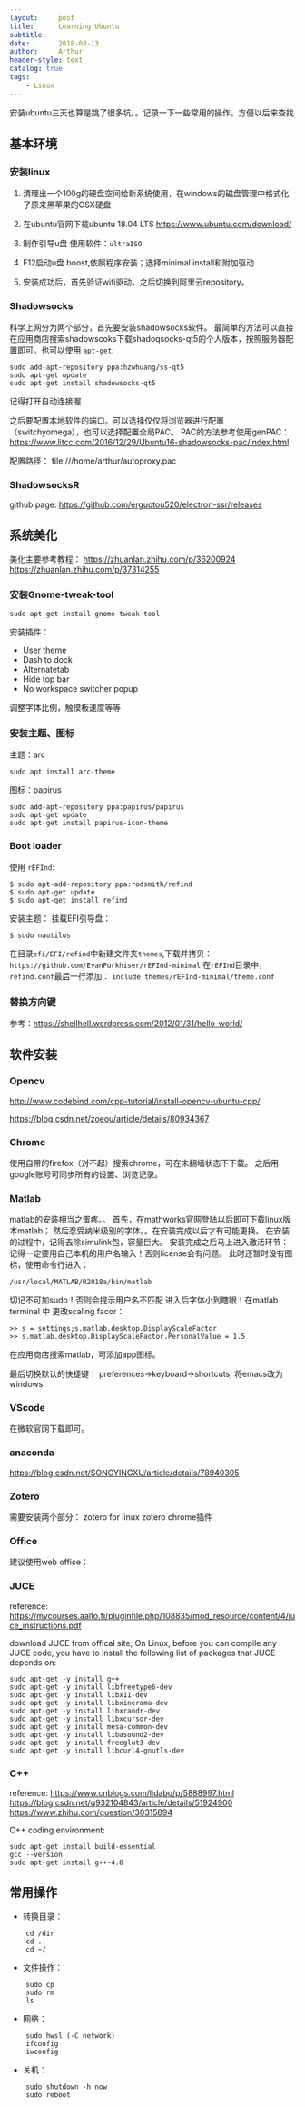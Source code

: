 ```yaml
---
layout:     post
title:      Learning Ubuntu
subtitle:   
date:       2018-08-13
author:     Arthur
header-style: text
catalog: true
tags:
    - Linux
---
```


安装ubuntu三天也算是跳了很多坑。。记录一下一些常用的操作，方便以后来查找


## 基本环境

### 安装linux

1. 清理出一个100g的硬盘空间给新系统使用，在windows的磁盘管理中格式化了原来黑苹果的OSX硬盘

2. 在ubuntu官网下载ubuntu 18.04 LTS 
    https://www.ubuntu.com/download/
3. 制作引导u盘
使用软件：```ultraISO```

4. F12启动u盘 boost,依照程序安装；选择minimal install和附加驱动

5. 安装成功后，首先验证wifi驱动，之后切换到阿里云repository。

### Shadowsocks

科学上网分为两个部分，首先要安装shadowsocks软件。
最简单的方法可以直接在应用商店搜索shadowscoks下载shadoqsocks-qt5的个人版本，按照服务器配置即可。也可以使用 ```apt-get```:

    sudo add-apt-repository ppa:hzwhuang/ss-qt5
    sudo apt-get update
    sudo apt-get install shadowsocks-qt5
记得打开自动连接喔

之后要配置本地软件的端口。可以选择仅仅将浏览器进行配置（switchyomega），也可以选择配置全局PAC。
PAC的方法参考使用genPAC：
https://www.litcc.com/2016/12/29/Ubuntu16-shadowsocks-pac/index.html

配置路径：
file:///home/arthur/autoproxy.pac

### ShadowsocksR

github page: https://github.com/erguotou520/electron-ssr/releases

## 系统美化

美化主要参考教程：
https://zhuanlan.zhihu.com/p/36200924
https://zhuanlan.zhihu.com/p/37314255

### 安装Gnome-tweak-tool

    sudo apt-get install gnome-tweak-tool

安装插件：

  - User theme
  - Dash to dock
  - Alternatetab
  - Hide top bar
  - No workspace switcher popup

调整字体比例，触摸板速度等等

### 安装主题、图标

主题：arc

    sudo apt install arc-theme

图标：papirus

    sudo add-apt-repository ppa:papirus/papirus
    sudo apt-get update
    sudo apt-get install papirus-icon-theme

### Boot loader

使用 `rEFInd`:
```
$ sudo apt-add-repository ppa:rodsmith/refind
$ sudo apt-get update
$ sudo apt-get install refind
```
安装主题：
挂载EFI引导盘：
```
$ sudo nautilus
``` 
在目录`efi/EFI/refind`中新建文件夹`themes`,下载并拷贝：
```https://github.com/EvanPurkhiser/rEFInd-minimal```
在`rEFInd`目录中，`refind.conf`最后一行添加：
```include themes/rEFInd-minimal/theme.conf```

### 替换方向键

参考：https://shellhell.wordpress.com/2012/01/31/hello-world/

## 软件安装

### Opencv

http://www.codebind.com/cpp-tutorial/install-opencv-ubuntu-cpp/

https://blog.csdn.net/zoeou/article/details/80934367

### Chrome

使用自带的firefox（对不起）搜索chrome，可在未翻墙状态下下载。
之后用google账号可同步所有的设置、浏览记录。

### Matlab

matlab的安装相当之蛋疼。。
首先，在mathworks官网登陆以后即可下载linux版本matlab；
然后忍受纳米级别的字体。。在安装完成以后才有可能更换。
在安装的过程中，记得去除simulink包，容量巨大。
安装完成之后马上进入激活环节：记得一定要用自己本机的用户名输入！否则license会有问题。
此时还暂时没有图标，使用命令行进入：

    /usr/local/MATLAB/R2018a/bin/matlab

切记不可加sudo！否则会提示用户名不匹配
进入后字体小到瞎眼！在matlab terminal 中 更改scaling facor：

    >> s = settings;s.matlab.desktop.DisplayScaleFactor
    >> s.matlab.desktop.DisplayScaleFactor.PersonalValue = 1.5
    
在应用商店搜索matlab，可添加app图标。

最后切换默认的快捷键：
preferences->keyboard->shortcuts, 将emacs改为windows


### VScode

在微软官网下载即可。

### anaconda

https://blog.csdn.net/SONGYINGXU/article/details/78940305

### Zotero

需要安装两个部分：
zotero for linux
zotero chrome插件

### Office

建议使用web office：

### JUCE

reference: https://mycourses.aalto.fi/pluginfile.php/108835/mod_resource/content/4/juce_instructions.pdf

download JUCE from offical site;
On Linux, before you can compile any JUCE code, you have to install the
following list of packages that JUCE depends on:
```
sudo apt-get -y install g++
sudo apt-get -y install libfreetype6-dev
sudo apt-get -y install libx11-dev
sudo apt-get -y install libxinerama-dev
sudo apt-get -y install libxrandr-dev
sudo apt-get -y install libxcursor-dev
sudo apt-get -y install mesa-common-dev
sudo apt-get -y install libasound2-dev
sudo apt-get -y install freeglut3-dev
sudo apt-get -y install libcurl4-gnutls-dev
```
### C++

reference:
https://www.cnblogs.com/lidabo/p/5888997.html
https://blog.csdn.net/q932104843/article/details/51924900
https://www.zhihu.com/question/30315894

C++ coding environment:
```
sudo apt-get install build-essential
gcc --version
sudo apt-get install g++-4.8
```


## 常用操作

 - 转换目录：
```
    cd /dir
    cd ..
    cd ~/
```

 - 文件操作：
```
    sudo cp
    sudo rm
    ls
```
 - 网络：
```
    sudo hwsl (-C network)
    ifconfig
    iwconfig
```
 - 关机：
```
    sudo shutdown -h now
    sudo reboot
```
 

